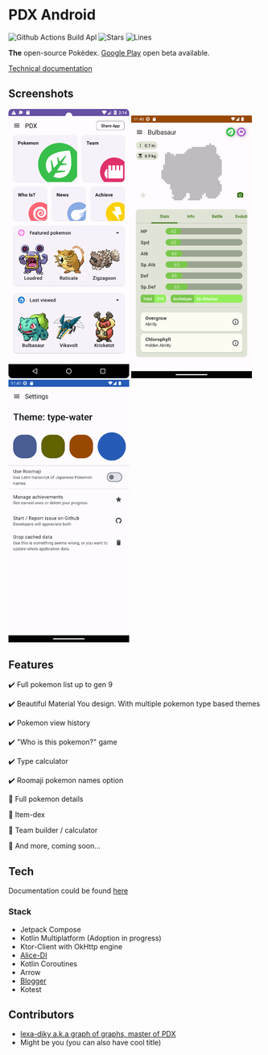 # PDX Android

![Github Actions Build Apl](https://img.shields.io/github/actions/workflow/status/PDX-ORG/pdx-mobile/build_apk.yml)
![Stars](https://img.shields.io/github/stars/PDX-ORG/pdx-mobile)
![Lines](https://img.shields.io/tokei/lines/github/PDX-ORG/pdx-mobile)

**The** open-source Pokèdex. [Google Play](https://play.google.com/store/apps/details?id=io.github.lexadiky.pdx) open beta available.

[Technical documentation](docs/index.md)

## Screenshots

<p>
  <img width="240" src="assets/home_sample.png">
  <img width="240" src="assets/pokemon_details_sample.png">
  <img width="240" src="assets/settings_sample.png">
</p>

## Features

✔️ Full pokemon list up to gen 9

✔️ Beautiful Material You design. With multiple pokemon type based themes

✔️ Pokemon view history

✔️ "Who is this pokemon?" game

✔️ Type calculator

✔️ Roomaji pokemon names option

🚧 Full pokemon details

🚧 Item-dex

🚧 Team builder / calculator

🚧 And more, coming soon...

## Tech

Documentation could be found [here](docs)

### Stack

- Jetpack Compose
- Kotlin Multiplatform (Adoption in progress)
- Ktor-Client with OkHttp engine
- [Alice-DI](https://github.com/akore-org/alice)
- Kotlin Coroutines
- Arrow
- [Blogger](https://github.com/akore-org/blogger)
- Kotest

## Contributors

- [lexa-diky a.k.a graph of graphs, master of PDX](https://github.com/lexa-diky)
- Might be you (you can also have cool title)
